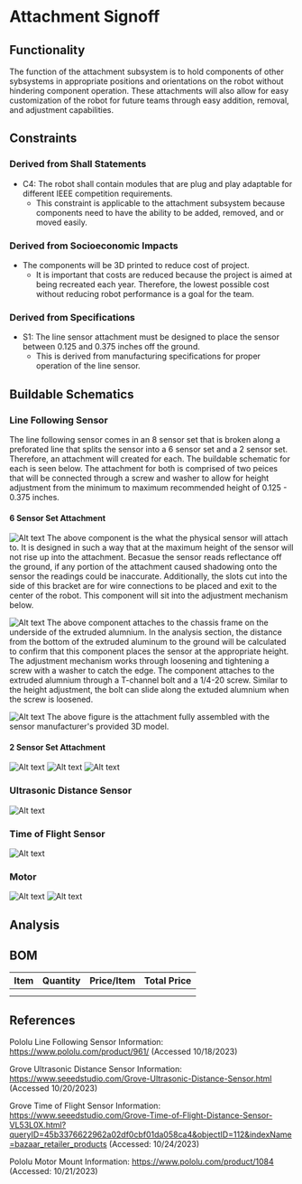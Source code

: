 # Attachment Signoff

## Functionality

The function of the attachment subsystem is to hold components of other sybsystems in appropriate positions and orientations on the robot without hindering component operation. These attachments will also allow for easy customization of the robot for future teams through easy addition, removal, and adjustment capabilities. 

## Constraints

### Derived from Shall Statements

- C4: The robot shall contain modules that are plug and play adaptable for different IEEE competition requirements.
	- This constraint is applicable to the attachment subsystem because components need to have the ability to be added, removed, and or moved easily.

### Derived from Socioeconomic Impacts

- The components will be 3D printed to reduce cost of project. 	
	- It is important that costs are reduced because the project is aimed at being recreated each year. Therefore, the lowest possible cost without reducing robot performance is a goal for the team. 
		
### Derived from Specifications
- S1: The line sensor attachment must be designed to place the sensor between 0.125 and 0.375 inches off the ground.
	- This is derived from manufacturing specifications for proper operation of the line sensor. 
	
## Buildable Schematics

### Line Following Sensor
The line following sensor comes in an 8 sensor set that is broken along a preforated line that splits the sensor into a 6 sensor set and a 2 sensor set. Therefore, an attachment will created for each. The buildable schematic for each is seen below. The attachment for both is comprised of two peices that will be connected through a screw and washer to allow for height adjustment from the minimum to maximum recommended height of 0.125 - 0.375 inches.

#### 6 Sensor Set Attachment
![Alt text](https://github.com/lchapman42/Control-Sensing-Wireless-Charging-Robot/blob/attachment-signoff/Documentation/Images/Line%20Sensor%206%20Bracket%20Drawing.jpg)
The above component is the what the physical sensor will attach to. It is designed in such a way that at the maximum height of the sensor will not rise up into the attachment. Becasue the sensor reads reflectance off the ground, if any portion of the attachment caused shadowing onto the sensor the readings could be inaccurate. Additionally, the slots cut into the side of this bracket are for wire connections to be placed and exit to the center of the robot. This component will sit into the adjustment mechanism below. 

![Alt text](https://github.com/lchapman42/Control-Sensing-Wireless-Charging-Robot/blob/attachment-signoff/Documentation/Images/6%20Backet%20Adjustment%20Drawing.jpg)
The above component attaches to the chassis frame on the underside of the extruded alumnium. In the analysis section, the distance from the bottom of the extruded aluminum to the ground will be calculated to confirm that this component places the sensor at the appropriate height. The adjustment mechanism works through loosening and tightening a screw with a washer to catch the edge. The component attaches to the extruded alumnium through a T-channel bolt and a 1/4-20 screw. Similar to the height adjustment, the bolt can slide along the extuded alumnium when the screw is loosened.

![Alt text](https://github.com/lchapman42/Control-Sensing-Wireless-Charging-Robot/blob/attachment-signoff/Documentation/Images/6%20Bracket%20Assembly.jpg)
The above figure is the attachment fully assembled with the sensor manufacturer's provided 3D model. 

#### 2 Sensor Set Attachment
![Alt text]()
![Alt text]()
![Alt text]()

### Ultrasonic Distance Sensor
![Alt text]()

### Time of Flight Sensor
![Alt text]()

### Motor
![Alt text]()
![Alt text]()

## Analysis

## BOM
| Item | Quantity | Price/Item | Total Price | 
|-|-|-|-| 
| | | | | 
| | | | |

## References
Pololu Line Following Sensor Information: https://www.pololu.com/product/961/ (Accessed 10/18/2023)

Grove Ultrasonic Distance Sensor Information: https://www.seeedstudio.com/Grove-Ultrasonic-Distance-Sensor.html (Accessed 10/20/2023)

Grove Time of Flight Sensor Information: https://www.seeedstudio.com/Grove-Time-of-Flight-Distance-Sensor-VL53L0X.html?queryID=45b3376622962a02df0cbf01da058ca4&objectID=112&indexName=bazaar_retailer_products (Accessed: 10/24/2023)

Pololu Motor Mount Information: https://www.pololu.com/product/1084 (Accessed: 10/21/2023)
